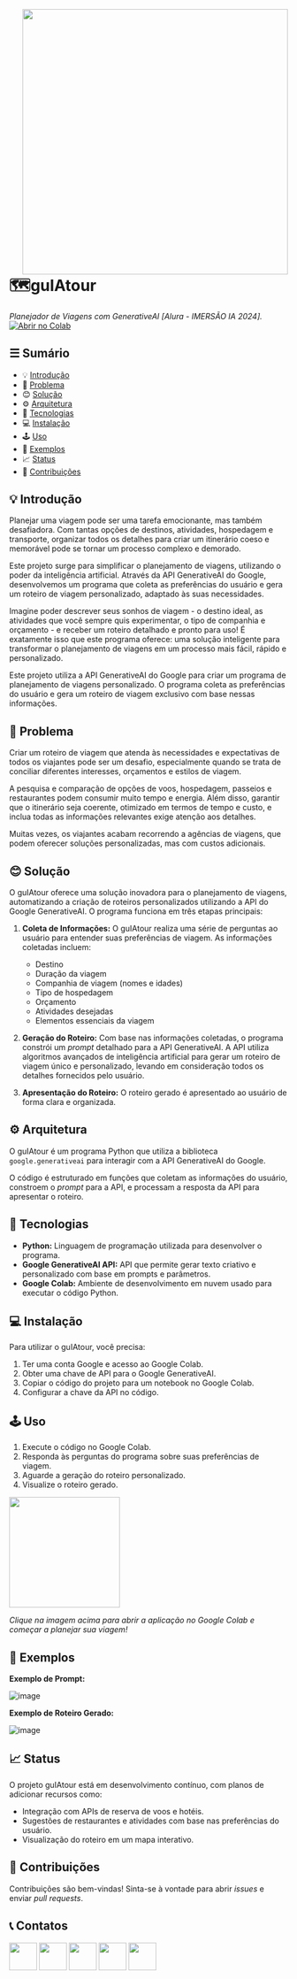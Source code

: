 <a href="https://colab.research.google.com/drive/1N1_u7PpCICRKax2LCQ5u9Kzkt2gsgHvP?usp=sharing">
  <img src="https://i.ibb.co/JRrvV43/gu-IA-tour-logo.png" width="480" align="right">
</a>
<br><br><br>

# 🗺guIAtour
*Planejador de Viagens com GenerativeAI [Alura - IMERSÃO IA 2024].*<br>
[![Abrir no Colab](https://colab.research.google.com/assets/colab-badge.svg)](https://colab.research.google.com/drive/1N1_u7PpCICRKax2LCQ5u9Kzkt2gsgHvP?usp=sharing)<br>

## ☰ Sumário

* 💡 [Introdução](https://github.com/D-NET0/guIA_tour/edit/main/README.md#-introdu%C3%A7%C3%A3o)
* 🤨 [Problema](#problema)
* 😊 [Solução](#solução)
* ⚙️ [Arquitetura](#arquitetura)
* 🚀 [Tecnologias](#tecnologias)
* 💻 [Instalação](#instalação)
* 🕹️ [Uso](#uso)
* 🧪 [Exemplos](#exemplos)
* 📈 [Status](#status)
* 🤝 [Contribuições](#contribuições)

## 💡 Introdução

Planejar uma viagem pode ser uma tarefa emocionante, mas também desafiadora. Com tantas opções de destinos, atividades, hospedagem e transporte, organizar todos os detalhes para criar um itinerário coeso e memorável pode se tornar um processo complexo e demorado.

Este projeto surge para simplificar o planejamento de viagens, utilizando o poder da inteligência artificial. Através da API GenerativeAI do Google, desenvolvemos um programa que coleta as preferências do usuário e gera um roteiro de viagem personalizado, adaptado às suas necessidades.

Imagine poder descrever seus sonhos de viagem - o destino ideal, as atividades que você sempre quis experimentar, o tipo de companhia e orçamento - e receber um roteiro detalhado e pronto para uso!  É exatamente isso que este programa oferece: uma solução inteligente para transformar o planejamento de viagens em um processo mais fácil, rápido e personalizado.

Este projeto utiliza a API GenerativeAI do Google para criar um programa de planejamento de viagens personalizado. O programa coleta as preferências do usuário e gera um roteiro de viagem exclusivo com base nessas informações.

## 🤨 Problema

Criar um roteiro de viagem que atenda às necessidades e expectativas de todos os viajantes pode ser um desafio, especialmente quando se trata de conciliar diferentes interesses, orçamentos e estilos de viagem. 

A pesquisa e comparação de opções de voos, hospedagem, passeios e restaurantes podem consumir muito tempo e energia. Além disso, garantir que o itinerário seja coerente, otimizado em termos de tempo e custo, e inclua todas as informações relevantes exige atenção aos detalhes. 

Muitas vezes, os viajantes acabam recorrendo a agências de viagens, que podem oferecer soluções personalizadas, mas com custos adicionais. 

##  😊 Solução

O guIAtour oferece uma solução inovadora para o planejamento de viagens, automatizando a criação de roteiros personalizados utilizando a API do Google GenerativeAI. O programa funciona em três etapas principais:

1. **Coleta de Informações:** O guIAtour realiza uma série de perguntas ao usuário para entender suas preferências de viagem. As informações coletadas incluem:
    * Destino
    * Duração da viagem
    * Companhia de viagem (nomes e idades)
    * Tipo de hospedagem
    * Orçamento
    * Atividades desejadas
    * Elementos essenciais da viagem 

2. **Geração do Roteiro:** Com base nas informações coletadas, o programa constrói um *prompt* detalhado para a API GenerativeAI.  A API utiliza algoritmos avançados de inteligência artificial para gerar um roteiro de viagem único e personalizado, levando em consideração todos os detalhes fornecidos pelo usuário.

3. **Apresentação do Roteiro:** O roteiro gerado é apresentado ao usuário de forma clara e organizada. 

## ⚙️ Arquitetura

O guIAtour é um programa Python que utiliza a biblioteca `google.generativeai` para interagir com a API GenerativeAI do Google. 

O código é estruturado em funções que coletam as informações do usuário, constroem o *prompt* para a API, e processam a resposta da API para apresentar o roteiro.

## 🚀 Tecnologias

* **Python:** Linguagem de programação utilizada para desenvolver o programa.
* **Google GenerativeAI API:** API que permite gerar texto criativo e personalizado com base em prompts e parâmetros.
* **Google Colab:** Ambiente de desenvolvimento em nuvem usado para executar o código Python.

## 💻 Instalação

Para utilizar o guIAtour, você precisa:

1. Ter uma conta Google e acesso ao Google Colab.
2. Obter uma chave de API para o Google GenerativeAI.
3. Copiar o código do projeto para um notebook no Google Colab.
4. Configurar a chave da API no código.

## 🕹️ Uso

1. Execute o código no Google Colab.
2. Responda às perguntas do programa sobre suas preferências de viagem.
3. Aguarde a geração do roteiro personalizado.
4. Visualize o roteiro gerado.

<a href="https://colab.research.google.com/drive/1N1_u7PpCICRKax2LCQ5u9Kzkt2gsgHvP?usp=sharing">
  <img src="https://i.ibb.co/JRrvV43/gu-IA-tour-logo.png" width="200">
</a>

*Clique na imagem acima para abrir a aplicação no Google Colab e começar a planejar sua viagem!*

## 🧪 Exemplos

**Exemplo de Prompt:**

![image](https://github.com/D-NET0/guIA_tour/assets/169196681/ab877dc0-daee-44d5-b861-248e7982393b)

**Exemplo de Roteiro Gerado:**

![image](https://github.com/D-NET0/guIA_tour/assets/169196681/00a32e54-a4ed-4e31-b054-8f0d20241efa)

## 📈 Status

O projeto guIAtour está em desenvolvimento contínuo, com planos de adicionar recursos como:

* Integração com APIs de reserva de voos e hotéis.
* Sugestões de restaurantes e atividades com base nas preferências do usuário.
* Visualização do roteiro em um mapa interativo.

## 🤝 Contribuições

Contribuições são bem-vindas! Sinta-se à vontade para abrir *issues* e enviar *pull requests*.

## 📞 Contatos

<a href="https://www.linkedin.com/in/dilermando-neto-b585849b/">
  <img src="https://i.ibb.co/YkQZk4G/icon-linkedin.png" width="50"></a>

<a href="https://www.instagram.com/netox">
  <img src="https://i.ibb.co/2Zdf23d/icon-instagram.png" width="50"></a>

<a href="https://wa.me/5581996066911">
  <img src="https://i.ibb.co/WfhJNCz/icon-whatsapp.png" width="50"></a>

<a href="https://t.me/dilermandoneto">
  <img src="https://i.ibb.co/q7kyjjb/icon-telegram.png" width="50"></a>

<a href="mailto:dilermando.neto@gmail.com">
  <img src="https://i.ibb.co/mvS9hFX/icon-email.png" width="50">
</a>
